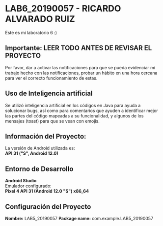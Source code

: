 # LAB6_20190057 - **RICARDO ALVARADO RUIZ**
Este es mi laboratorio 6 :)

## **Importante: LEER TODO ANTES DE REVISAR EL PROYECTO**
Por favor, dar a activar las notificaciones para que se pueda evidenciar mi trabajo hecho con las notificaciones, probar un hábito en una hora cercana para ver el correcto funcionamiento de estas.

## **Uso de Inteligencia artificial**
Se utilizó inteligencia artificial en los códigos en Java para ayuda a solucionar bugs, así como para comentarios que ayuden a identificar mejor las partes del código mapeadas a su funcionalidad, y algunos de los mensajes (toast) para que se vean con emojis.

## **Información del Proyecto:** 
La versión de Android utilizada es:  
**API 31 ("S", Android 12.0)**

## **Entorno de Desarrollo**
**Android Studio**  
Emulador configurado:  
**Pixel 4 API 31 (Android 12.0 "S") x86_64**

## **Configuración del Proyecto**
**Nombre:** LAB5_20190057
**Package name:** com.example.LAB5_20190057 
